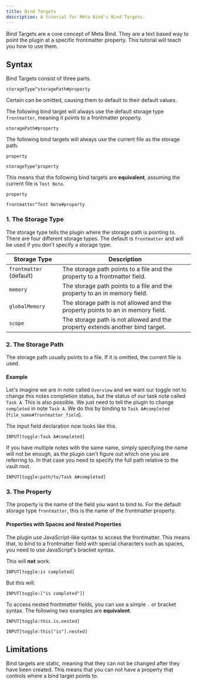 ```yaml
---
title: Bind Targets
description: A tutorial for Meta Bind's Bind Targets.
---
```


Bind Targets are a core concept of Meta Bind.
They are a text based way to point the plugin at a specific frontmatter property.
This tutorial will teach you how to use them.

## Syntax

Bind Targets consist of three parts.

```meta-bind
storageType^storagePath#property
```

Certain can be omitted, causing them to default to their default values.

The following bind target will always use the default storage type `frontmatter`, 
meaning it points to a frontmatter property.

```meta-bind
storagePath#property
```

The following bind targets will always use the current file as the storage path.

```meta-bind
property

storageType^property
```

This means that the following bind targets are **equivalent**, assuming the current file is `Test Note`.

```meta-bind
property

frontmatter^Test Note#property
```

### 1. The Storage Type

The storage type tells the plugin where the storage path is pointing to.
There are four different storage types.
The default is `frontmatter` and will be used if you don't specify a storage type.

| Storage Type            | Description                                                                    |
|-------------------------|--------------------------------------------------------------------------------|
| `frontmatter` (default) | The storage path points to a file and the property to a frontmatter field.     |
| `memory`                | The storage path points to a file and the property to an in memory field.      |
| `globalMemory`          | The storage path is not allowed and the property points to an in memory field. |
| `scope`                 | The storage path is not allowed and the property extends another bind target.  |


### 2. The Storage Path

The storage path usually points to a file.
If it is omitted, the current file is used.

#### Example

Let's imagine we are in note called `Overview` and we want our toggle not to change this notes completion status, but the status of our task note called `Task A`.
This is also possible. We just need to tell the plugin to change `completed` in note `Task A`. We do this by binding to `Task A#completed` (`file_name#frontmatter_field`).

The input field declaration now looks like this.

```meta-bind
INPUT[toggle:Task A#completed]
```

If you have multiple notes with the same name, simply specifying the name will not be enough, as the plugin can't figure out which one you are referring to.
In that case you need to specify the full path relative to the vault root.

```meta-bind
INPUT[toggle:path/to/Task A#completed]
```

### 3. The Property

The property is the name of the field you want to bind to.
For the default storage type `frontmatter`, this is the name of the frontmatter property.

#### Properties with Spaces and Nested Properties

The plugin use JavaScript-like syntax to access the frontmatter. 
This means that, to bind to a frontmatter field with special characters such as spaces, 
you need to use JavaScript's bracket syntax.

This will **not** work.

```meta-bind
INPUT[toggle:is completed]
```

But this will.

```meta-bind
INPUT[toggle:["is completed"]]
```

To access nested frontmatter fields, you can use a simple `.` or bracket syntax. 
The following two examples are **equivalent**.

```meta-bind
INPUT[toggle:this.is.nested]
```

```meta-bind
INPUT[toggle:this["is"].nested]
```

## Limitations

Bind targets are static, meaning that they can not be changed after they have been created.
This means that you can not have a property that controls where a bind target points to.